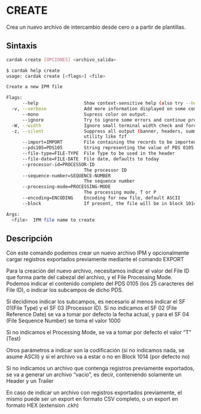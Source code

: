 # CREATE

Crea un nuevo archivo de intercambio desde cero o a partir de plantillas.

## Sintaxis

```bash
cardak create [OPCIONES] <archivo_salida>
```
```bash
$ cardak help create
usage: cardak create [<flags>] <file>

Create a new IPM file

Flags:
      --help                 Show context-sensitive help (also try --help-long and --help-man).
  -v, --verbose              Add more information displayed on some commands.
      --mono                 Supress color on output.
      --ignore               Try to ignore some errors and continue processing the file
  -W, --width                Ignore small terminal width check and force execution
  -z, --silent               Suppress all output (banner, headers, summary) except the results. Specially useful for DESCRIBE command piped to a search
                             utility like fzf
      --import=IMPORT        File containing the records to be imported
      --pds105=PDS105        String representing the value of PDS 0105
      --file-type=FILE-TYPE  File Type to be used in the header
      --file-date=FILE-DATE  File date, defaults to today
      --processor-id=PROCESSOR-ID
                             The processor ID
      --sequence-number=SEQUENCE-NUMBER
                             The sequence number
      --processing-mode=PROCESSING-MODE
                             The processing mode, T or P
      --encoding=ENCODING    Encoding for new file, default ASCII
      --block                If present, the file will be in block 1014

Args:
  <file>  IPM file name to create
  ```
<!-- ![Ejemplo del comando CREATE](/img/convert-2.png) -->

## Descripción

Con este comando podemos crear un nuevo archivo IPM y opcionalmente cargar registros exportados previamente mediante el comando EXPORT

Para la creación del nuevo archivo, necesitamos indicar el valor del File ID que forma parte del cabezal del archivo, y el File Processing Mode. Podemos indicar el contenido completo del PDS 0105 (los 25 caracteres del File ID), o indicar los subcampos de dicho PDS.

Si decidimos indicar los subcampos, es necesario al menos indicar el SF 01(File Type) y el SF 03 (Processor ID). Si no indicamos el SF 02 (File Reference Date) se va a tomar por defecto la fecha actual, y para el SF 04 (File Sequence Number) se toma el valor 1000

Si no indicamos el Processing Mode, se va a tomar por defecto el valor “T” (Test)

Otros parámetros a indicar son la codificación (si no indicamos nada, se asume ASCII) y si el archivo va a estar o no en Block 1014 (por defecto no)

Si no indicamos un archivo que contenga registros previamente exportados, se va a generar un archivo “vacio”, es decir, conteniendo solamente un Header y un Trailer

En caso de indicar un archivo con registros exportados previamente, el mismo puede ser un export en formato CSV completo, o un export en formato HEX (extension .ckh)
